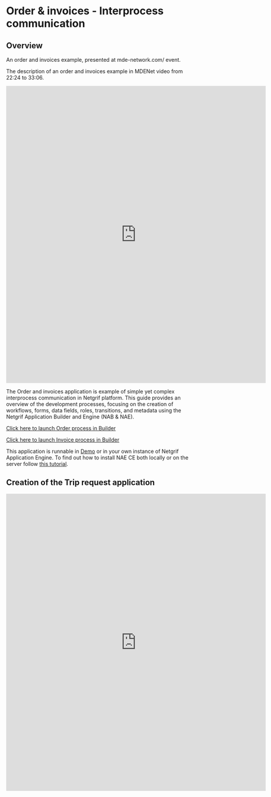 # Order & invoices - Interprocess communication

## Overview

An order and invoices example, presented at mde-network.com/ event.

The description of an order and invoices example in MDENet video from 22:24 to 33:06.

<iframe width="700" height="800" src="https://www.youtube.com/embed/M6KFZ07vNNI?start=1344" title="YouTube video player"
frameborder="0" allow="accelerometer; autoplay; clipboard-write; encrypted-media; gyroscope; picture-in-picture"
allowfullscreen></iframe>

The Order and invoices application is example of simple yet complex interprocess communication in Netgrif platform. This guide provides an overview of the development processes, focusing on the creation of workflows, forms, data fields, roles, transitions, and metadata using the Netgrif Application Builder and Engine (NAB & NAE).

[Click here to launch Order process in Builder](https://builder.netgrif.com/modeler?modelUrl=https://academy.netgrif.com/examples/inter_process_communication/order.xml)

[Click here to launch Invoice process in Builder](https://builder.netgrif.com/modeler?modelUrl=https://academy.netgrif.com/examples/inter_process_communication/invoice.xml)

This application is runnable in [Demo](https://etask.netgrif.cloud/) or in your own instance of Netgrif
Application Engine. To find out how to install NAE CE both locally or on the server
follow [this tutorial](tutorials/nae-ce-starter.md).

## Creation of the Trip request application

<iframe width="700" height="800" src="https://www.youtube.com/embed/YEU8G7qd_KM" title="YouTube video player"
frameborder="0" allow="accelerometer; autoplay; clipboard-write; encrypted-media; gyroscope; picture-in-picture"
allowfullscreen></iframe>
